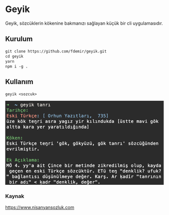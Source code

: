 # Geyik

Geyik, sözcüklerin kökenine bakmanızı sağlayan küçük bir cli uygulamasıdır.

## Kurulum

```
git clone https://github.com/fdemir/geyik.git
cd geyik
yarn
npm i -g .
```

## Kullanım

```
geyik <sozcuk>
```

![Example](example.png)

### Kaynak

https://www.nisanyansozluk.com
